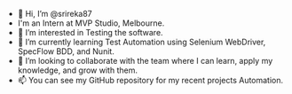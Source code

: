 - 👋 Hi, I’m @srireka87
-  I'm  an Intern at MVP Studio, Melbourne.
- 👀 I’m interested in Testing the software.
- 🌱 I’m currently learning Test Automation using Selenium WebDriver, SpecFlow BDD, and Nunit.
- 💞️ I’m looking to collaborate with the team  where I can learn, apply my knowledge,  and grow with them.
- 📫 You can see my GitHub repository for my recent projects Automation.

<!---
srireka87/srireka87 is a ✨ special ✨ repository because its `README.md` (this file) appears on your GitHub profile.
You can click the Preview link to take a look at your changes.
--->
